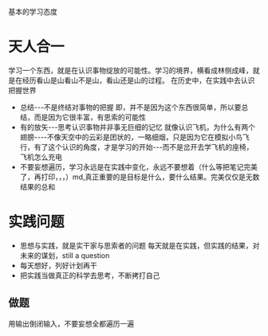 基本的学习态度
# 天人合一
学习一个东西，就是在认识事物绽放的可能性。学习的境界，横看成林侧成峰，就是在经历看山是山看山不是山，看山还是山的过程。
在历史中，在实践中去认识把握世界

* 总结---不是终结对事物的把握
即，并不是因为这个东西很简单，所以要总结，而是因为它很丰富，有思索的可能性
* 有的放矢---思考认识事物并非事无巨细的记忆
就像认识飞机，为什么有两个翅膀----不像天空中的云彩是团状的，一略细烟，只是因为它在模拟小鸟飞行，有了这个认识的角度，才是学习的开始---而不是岔开去学飞机的座椅，飞机怎么充电
* 不要妄想遍历，学习永远是在实践中变化，永远不要想着（什么等把笔记完美了，再打印，，，）md,真正重要的是目标是什么，要什么结果。完美仅仅是无数结果的总和

# 实践问题
* 思想与实践，就是实干家与思索者的问题
每天就是在实践，但实践的结果，对未来的谋划，still a question
* 每天想好，列好计划再干
* 把实践当做真正的科学去思考，不断拷打自己

## 做题
用输出倒闭输入，不要妄想全都遍历一遍